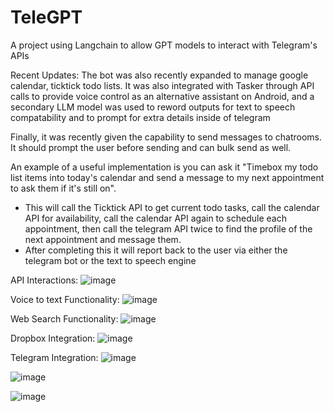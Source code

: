# TeleGPT
A project using Langchain to allow GPT models to interact with Telegram's APIs

Recent Updates:
The bot was also recently expanded to manage google calendar, ticktick todo lists. 
It was also integrated with Tasker through API calls to provide voice control as an alternative assistant on Android, and a secondary
LLM model was used to reword outputs for text to speech compatability and to prompt for extra details inside of telegram

Finally, it was recently given the capability to send messages to chatrooms. It should prompt the user before sending and can bulk send as well.

An example of a useful implementation is you can ask it "Timebox my todo list items into today's calendar and send a message to my next appointment to ask them if it's still on". 
- This will call the Ticktick API to get current todo tasks, call the calendar API for availability, call the calendar API again to schedule each appointment, then call the telegram API twice to find the profile of the next appointment and message them.
- After completing this it will report back to the user via either the telegram bot or the text to speech engine

API Interactions:
![image](https://github.com/rol4400/TeleGPT/assets/12844299/f1c59554-ce7e-41db-8a88-ad3ed3d562c0)

Voice to text Functionality:
![image](https://github.com/rol4400/TeleGPT/assets/12844299/9be45d43-8ab5-4a4a-9835-8790d3337dfb)

Web Search Functionality:
![image](https://github.com/rol4400/TeleGPT/assets/12844299/2c518940-37da-409b-bd95-de49c3d8b086)

Dropbox Integration:
![image](https://github.com/rol4400/TeleGPT/assets/12844299/9256e955-d6f6-4bf6-b03e-a000ef92b927)

Telegram Integration:
![image](https://github.com/rol4400/TeleGPT/assets/12844299/8e6a9f3a-a392-4be1-ac6e-513975a4dba3)

![image](https://github.com/rol4400/TeleGPT/assets/12844299/a701fe33-852d-45fa-b5c2-e023ebad82a8)

![image](https://github.com/rol4400/TeleGPT/assets/12844299/a3003920-fa56-4e36-b3b3-3709efbb1b0b)
